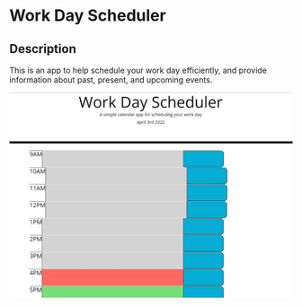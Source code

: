 # Work Day Scheduler

## Description

This is an app to help schedule your work day efficiently, and provide information about past, present, and upcoming events.

![Screenshot of Work Day Scheduler](./assets/images/screenshot.jpg)
